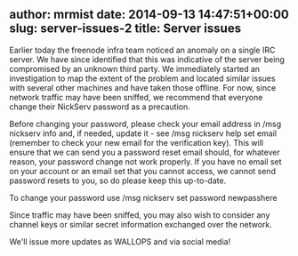 author: mrmist
date: 2014-09-13 14:47:51+00:00
slug: server-issues-2
title: Server issues
---

Earlier today the freenode infra team noticed an anomaly on a single IRC server. We have since identified that this was indicative of the server being compromised by an unknown third party. We immediately started an investigation to map the extent of the problem and located similar issues with several other machines and have taken those offline. For now, since network traffic may have been sniffed, we recommend that everyone change their NickServ password as a precaution.

Before changing your password, please check your email address in /msg nickserv info and, if needed, update it - see /msg nickserv help set email (remember to check your new email for the verification key).  This will ensure that we can send you a password reset email should, for whatever reason, your password change not work properly. If you have no email set on your account or an email set that you cannot access, we cannot send password resets to you, so do please keep this up-to-date.

To change your password use /msg nickserv set password newpasshere



Since traffic may have been sniffed, you may also wish to consider any channel keys or similar secret information exchanged over the network.

We'll issue more updates as WALLOPS and via social media!
